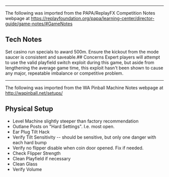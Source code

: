 ***
The following was imported from the PAPA/ReplayFX Competition Notes webpage at https://replayfoundation.org/papa/learning-center/director-guide/game-notes/#GameNotes
## Tech Notes
            
Set casino run specials to award 500m. Ensure the kickout from the mode saucer is consistent and saveable.## Concerns
Expert players will attempt to use the valid playfield switch exploit during this game, but aside from lengthening the average game time, this exploit hasn't been shown to cause any major, repeatable imbalance or competitive problem.
***
The following was imported from the WA Pinball Machine Notes webpage at http://wapinball.net/setups/
## Physical Setup
-   Level Machine slightly steeper than factory recommendation
-   Outlane Posts on "Hard Settings". I.e. most open.
-   Ear Plug Tilt Hack
-   Verify Tilt Sensitivity -- should be sensitive, but only one danger with each hard bump
-   Verify no flipper disable when coin door opened. Fix if needed.
-   Check Flipper Strength
-   Clean Playfield if necessary
-   Clean Glass
-   Verify Volume
